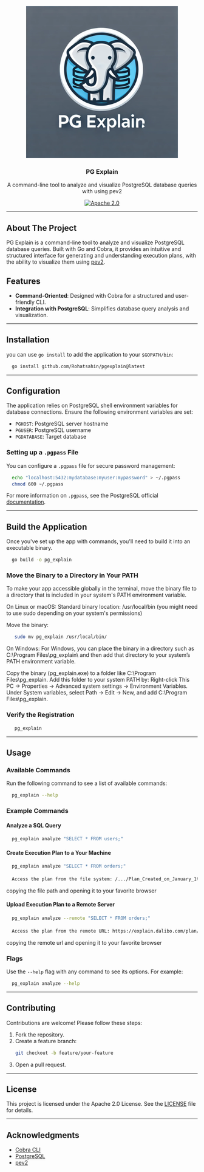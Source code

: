 <p align="center">
  <img src="./assets/project_image.webp" alt="Project Overview" width="400" height="400" />
  <h3 align="center">PG Explain</h3>
  <p align="center">A command-line tool to analyze and visualize PostgreSQL database queries with using pev2</p>
  <p align="center">
  <a href="https://opensource.org/licenses/Apache-2.0"><img src="https://img.shields.io/badge/License-Apache%202.0-blue.svg" alt="Apache 2.0"></a>
</p>

---

## About The Project

PG Explain is a command-line tool to analyze and visualize PostgreSQL database queries. Built with Go and Cobra, it
provides an intuitive and structured interface for generating and understanding execution plans, with the ability to
visualize them using [pev2](https://github.com/dalibo/pev2).

## Features

- **Command-Oriented**: Designed with Cobra for a structured and user-friendly CLI.
- **Integration with PostgreSQL**: Simplifies database query analysis and visualization.

---

## Installation

you can use `go install` to add the application to your `$GOPATH/bin`:

```bash
  go install github.com/Rohatsahin/pgexplain@latest
```

---

## Configuration

The application relies on PostgreSQL shell environment variables for database connections. Ensure the following
environment variables are set:

- `PGHOST`: PostgreSQL server hostname
- `PGUSER`: PostgreSQL username
- `PGDATABASE`: Target database

### Setting up a `.pgpass` File

You can configure a `.pgpass` file for secure password management:

```bash
  echo "localhost:5432:mydatabase:myuser:mypassword" > ~/.pgpass
  chmod 600 ~/.pgpass
```

For more information on `.pgpass`, see the PostgreSQL
official [documentation](https://www.postgresql.org/docs/current/libpq-pgpass.html).

---

## Build the Application

Once you've set up the app with commands, you'll need to build it into an executable binary.
```bash
  go build -o pg_explain
```

### Move the Binary to a Directory in Your PATH

To make your app accessible globally in the terminal, move the binary file to a directory that is included in your system's PATH environment variable.

On Linux or macOS:
Standard binary location: /usr/local/bin (you might need to use sudo depending on your system's permissions)

Move the binary:
```bash
   sudo mv pg_explain /usr/local/bin/
```

On Windows:
For Windows, you can place the binary in a directory such as C:\Program Files\pg_explain\ and then add that directory to your system’s PATH environment variable.

Copy the binary (pg_explain.exe) to a folder like C:\Program Files\pg_explain\.
Add this folder to your system PATH by:
Right-click This PC → Properties → Advanced system settings → Environment Variables.
Under System variables, select Path → Edit → New, and add C:\Program Files\pg_explain\.

### Verify the Registration
```bash
   pg_explain
```

---

## Usage

### Available Commands

Run the following command to see a list of available commands:

```bash
  pg_explain --help
```

### Example Commands

#### Analyze a SQL Query

```bash
  pg_explain analyze "SELECT * FROM users;"
```

#### Create Execution Plan to a Your Machine

```bash
  pg_explain analyze "SELECT * FROM orders;"
  
  Access the plan from the file system: /.../Plan_Created_on_January_1th_2025_00:00:00.html
```
copying the file path and opening it to your favorite browser

#### Upload Execution Plan to a Remote Server

```bash
  pg_explain analyze --remote "SELECT * FROM orders;"
  
  Access the plan from the remote URL: https://explain.dalibo.com/plan/..
```
copying the remote url and opening it to your favorite browser

### Flags

Use the `--help` flag with any command to see its options. For example:

```bash
  pg_explain analyze --help
```

---

## Contributing

Contributions are welcome! Please follow these steps:

1. Fork the repository.
2. Create a feature branch:
   ```bash
   git checkout -b feature/your-feature
   ```
3. Open a pull request.

---

## License

This project is licensed under the Apache 2.0 License. See the [LICENSE](LICENSE) file for details.

---

## Acknowledgments

- [Cobra CLI](https://github.com/spf13/cobra)
- [PostgreSQL](https://www.postgresql.org/)
- [pev2](https://github.com/dalibo/pev2)

